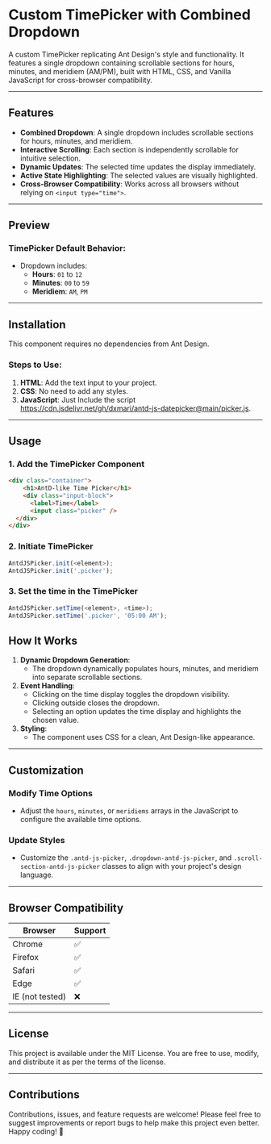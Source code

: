 # Custom TimePicker with Combined Dropdown

A custom TimePicker replicating Ant Design's style and functionality. It features a single dropdown containing scrollable sections for hours, minutes, and meridiem (AM/PM), built with HTML, CSS, and Vanilla JavaScript for cross-browser compatibility.

---

## Features

- **Combined Dropdown**: A single dropdown includes scrollable sections for hours, minutes, and meridiem.
- **Interactive Scrolling**: Each section is independently scrollable for intuitive selection.
- **Dynamic Updates**: The selected time updates the display immediately.
- **Active State Highlighting**: The selected values are visually highlighted.
- **Cross-Browser Compatibility**: Works across all browsers without relying on `<input type="time">`.

---

## Preview

### TimePicker Default Behavior:
- Dropdown includes:
  - **Hours**: `01` to `12`
  - **Minutes**: `00` to `59`
  - **Meridiem**: `AM`, `PM`

---

## Installation

This component requires no dependencies from Ant Design.

### Steps to Use:
1. **HTML**: Add the text input to your project.
2. **CSS**: No need to add any styles.
3. **JavaScript**: Just Include the script https://cdn.jsdelivr.net/gh/dxmari/antd-js-datepicker@main/picker.js.

---

## Usage

### 1. Add the TimePicker Component
```html
<div class="container">
    <h1>AntD-like Time Picker</h1>
    <div class="input-block">
      <label>Time</label>
      <input class="picker" />
  </div>
</div>
```

### 2. Initiate TimePicker

```javascript
AntdJSPicker.init(<element>);
AntdJSPicker.init('.picker');
```

### 3. Set the time in the TimePicker

```javascript
AntdJSPicker.setTime(<element>, <time>);
AntdJSPicker.setTime('.picker', '05:00 AM');
```

## How It Works

1. **Dynamic Dropdown Generation**:
   - The dropdown dynamically populates hours, minutes, and meridiem into separate scrollable sections.
2. **Event Handling**:
   - Clicking on the time display toggles the dropdown visibility.
   - Clicking outside closes the dropdown.
   - Selecting an option updates the time display and highlights the chosen value.
3. **Styling**:
   - The component uses CSS for a clean, Ant Design-like appearance.

---

## Customization

### Modify Time Options
- Adjust the `hours`, `minutes`, or `meridiems` arrays in the JavaScript to configure the available time options.

### Update Styles
- Customize the `.antd-js-picker`, `.dropdown-antd-js-picker`, and `.scroll-section-antd-js-picker` classes to align with your project's design language.

---

## Browser Compatibility

| Browser         | Support |
|------------------|---------|
| Chrome          | ✅      |
| Firefox         | ✅      |
| Safari          | ✅      |
| Edge            | ✅      |
| IE (not tested) | ❌      |

---

## License

This project is available under the MIT License. You are free to use, modify, and distribute it as per the terms of the license.

---

## Contributions

Contributions, issues, and feature requests are welcome! Please feel free to suggest improvements or report bugs to help make this project even better. Happy coding! 🎉
